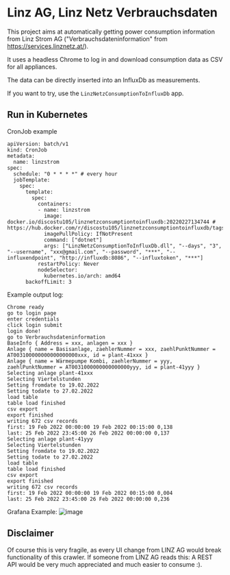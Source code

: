 # Linz AG, Linz Netz Verbrauchsdaten

This project aims at automatically getting power consumption information from Linz Strom AG ("Verbrauchsdateninformation" from https://services.linznetz.at/).

It uses a headless Chrome to log in and download consumption data as CSV for all appliances.

The data can be directly inserted into an InfluxDb as measurements.

If you want to try, use the `LinzNetzConsumptionToInfluxDb` app.

## Run in Kubernetes

CronJob example
```
apiVersion: batch/v1
kind: CronJob
metadata:
  name: linzstrom
spec:
  schedule: "0 * * * *" # every hour
  jobTemplate:
    spec:
      template:
        spec:
          containers:
          - name: linzstrom
            image: docker.io/discostu105/linznetzconsumptiontoinfluxdb:20220227134744 # https://hub.docker.com/r/discostu105/linznetzconsumptiontoinfluxdb/tags
            imagePullPolicy: IfNotPresent
            command: ["dotnet"]
            args: ["LinzNetzConsumptionToInfluxDb.dll", "--days", "3", "--username", "xxx@gmail.com", "--password", "***", "--influxendpoint", "http://influxdb:8086", "--influxtoken", "***"]
          restartPolicy: Never
          nodeSelector:
            kubernetes.io/arch: amd64
      backoffLimit: 3
```

Example output log:
```
Chrome ready
go to login page
enter credentials
click login submit
login done!
go to Verbrauchsdateninformation
BaseInfo { Address = xxx, anlagen = xxx }
Anlage { name = Basisanlage, zaehlerNummer = xxx, zaehlPunktNummer = AT003100000000000000000xxx, id = plant-41xxx }
Anlage { name = Wärmepumpe Kombi, zaehlerNummer = yyy, zaehlPunktNummer = AT0031000000000000000yyy, id = plant-41yyy }
Selecting anlage plant-41xxx
Selecting Viertelstunden
Setting fromdate to 19.02.2022
Setting todate to 27.02.2022
load table
table load finished
csv export
export finished
writing 672 csv records
first: 19 Feb 2022 00:00:00 19 Feb 2022 00:15:00 0,138
last: 25 Feb 2022 23:45:00 26 Feb 2022 00:00:00 0,137
Selecting anlage plant-41yyy
Selecting Viertelstunden
Setting fromdate to 19.02.2022
Setting todate to 27.02.2022
load table
table load finished
csv export
export finished
writing 672 csv records
first: 19 Feb 2022 00:00:00 19 Feb 2022 00:15:00 0,004
last: 25 Feb 2022 23:45:00 26 Feb 2022 00:00:00 0,236
```

Grafana Example:
![image](https://user-images.githubusercontent.com/10918780/155862787-4891b856-121e-4694-b148-9c169c0c2a34.png)

## Disclaimer

Of course this is very fragile, as every UI change from LINZ AG would break functionality of this crawler. If someone from LINZ AG reads this: A REST API would be very much appreciated and much easier to consume :).
